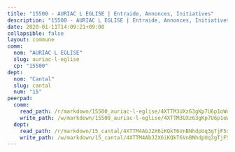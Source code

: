 ```yaml
---
title: "15500 - AURIAC L EGLISE | Entraide, Annonces, Initiatives"
description: "15500 - AURIAC L EGLISE | Entraide, Annonces, Initiatives"
date: 2020-01-11T14:09:21+09:00
collapsible: false
layout: commune
comm:
  nom: "AURIAC L EGLISE"
  slug: auriac-l-eglise
  cp: "15500"
dept:
  nom: "Cantal"
  slug: cantal
  num: "15"
peerpad:
  comm:
    read_path: /r/markdown/15500_auriac-l-eglise/4XTTM3UXz63gKp7U6p1oWoTBKYEJiFv2MiNphqYhzY6p5ezRV
    write_path: /w/markdown/15500_auriac-l-eglise/4XTTM3UXz63gKp7U6p1oWoTBKYEJiFv2MiNphqYhzY6p5ezRV-K3TgTxiq9uuxDUKVnFYtPwJYUgRYvJk32ct2hVncbiF5HrLub5EcV5qDP5KJMG9dMyF5k9SZk1yedxMrCXAxXxEQrLou83KgMz2JRQ6i9ZRBf1eB6HzBp3BZjJSA6okw13FeUjJo
  dept:
    read_path: /r/markdown/15_cantal/4XTTM4AbJ2X6iKQkT6VnBNhdpUq3gTjF5xvzeLXgyMbip7oZi
    write_path: /w/markdown/15_cantal/4XTTM4AbJ2X6iKQkT6VnBNhdpUq3gTjF5xvzeLXgyMbip7oZi-K3TgUzLxcVoV3Spfk4WRRT7ns4FZHP5DRn3T5Xt1HAMNkCgdMWpswwmyZFy1f4TzqjHqM6bwRLmH4WDVWsNZdM34scPnnmiNG41mKcAmEspoSpDYQr7FHqoFAfy15CJrkSEmsoqS
---
```



